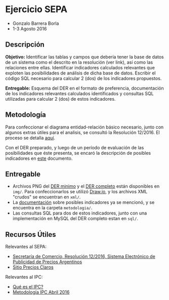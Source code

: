 
Ejercicio SEPA
==============

- Gonzalo Barrera Borla
- 1-3 Agosto 2016

## Descripción

**Objetivo:** Identificar las tablas y campos que debería tener la base de datos de un sistema como el descrito en la resolución (ver link), así como las relaciones entre ellas. Identificar indicadores calculados relevantes que exploten las posibilidades de análisis de dicha base de datos. Escribir el código SQL necesario para calcular 2 (dos) de los indicadores propuestos.

**Entregable:** Esquema del DER en el formato de preferencia, documentación de los indicadores relevantes calculados identificados y consultas SQL utilizadas para calcular 2 (dos) de estos indicadores.

## Metodología

Para confeccionar el diagrama entidad-relación básico necesario, junto con algunos extras útiles para el analisis, se consultó la Resolución 12/2016. El proceso se detalla [aquí](metodologia/analisis-resolucion.md).

Con el DER preparado, y luego de un período de evaluación de las posibilidades que éste presenta, se encaró la descripción de posibles indicadores en [este](metodologia/indicadores.md) documento.

## Entregable

- Archivos PNG del [DER minimo](img/der-minimo.svg) y el [DER completo](img/der-completo.svg) están disponibles en `img/`. Para confeccionarlos se utilizó [Draw.io](https://www.draw.io/), y los archivos XML "crudos" se encuentran en `xml/`.
- La [documentación](metodologia/indicadores.md) sobre posibles indicadores ya se mencionó, y se encuentra en la carpeta `metodologia/`.
- Las consultas SQL para dos de estos indicadores, junto con una implementación en MySQL del DER completo estan en `sql/`.

## Recursos Útiles
 
Relevantes al SEPA:
- [Secretaría de Comercio, Resolución 12/2016, Sistema Electrónico de Publicidad de Precios Argentinos](https://www.boletinoficial.gob.ar/pdf/linkQR/aUhvb3k0ZmlGKzVycmZ0RFhoUThyQT09)
- [Sitio Precios Claros](https://www.preciosclaros.gob.ar/)

Relevantes al IPC:
- [Qué es el IPC?](http://www.indec.gov.ar/ftp/cuadros/economia/ipc_que_es_06_16.pdf)
- [Metodología IPC Abril 2016](http://www.indec.gov.ar/ftp/cuadros/economia/ipc_metodologia_abril2016.pdf)
